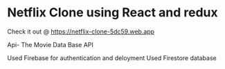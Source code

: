 # Netflix Clone using React and redux 
Check it out @ https://netflix-clone-5dc59.web.app

Api- The Movie Data Base API 

Used Firebase for authentication and deloyment
Used Firestore database
